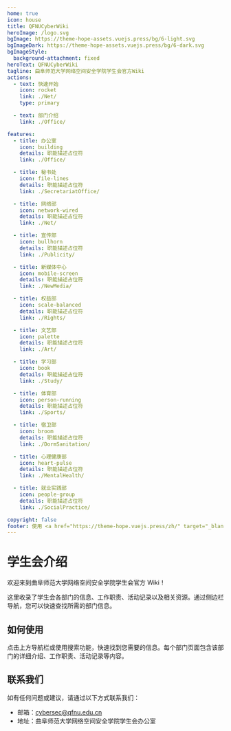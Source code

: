 ```yaml
---
home: true
icon: house
title: QFNUCyberWiki
heroImage: /logo.svg
bgImage: https://theme-hope-assets.vuejs.press/bg/6-light.svg
bgImageDark: https://theme-hope-assets.vuejs.press/bg/6-dark.svg
bgImageStyle:
  background-attachment: fixed
heroText: QFNUCyberWiki
tagline: 曲阜师范大学网络空间安全学院学生会官方Wiki
actions:
  - text: 快速开始
    icon: rocket
    link: ./Net/
    type: primary

  - text: 部门介绍
    link: ./Office/

features:
  - title: 办公室
    icon: building
    details: 职能描述占位符
    link: ./Office/

  - title: 秘书处
    icon: file-lines
    details: 职能描述占位符
    link: ./SecretariatOffice/

  - title: 网络部
    icon: network-wired
    details: 职能描述占位符
    link: ./Net/

  - title: 宣传部
    icon: bullhorn
    details: 职能描述占位符
    link: ./Publicity/

  - title: 新媒体中心
    icon: mobile-screen
    details: 职能描述占位符
    link: ./NewMedia/

  - title: 权益部
    icon: scale-balanced
    details: 职能描述占位符
    link: ./Rights/

  - title: 文艺部
    icon: palette
    details: 职能描述占位符
    link: ./Art/

  - title: 学习部
    icon: book
    details: 职能描述占位符
    link: ./Study/

  - title: 体育部
    icon: person-running
    details: 职能描述占位符
    link: ./Sports/

  - title: 宿卫部
    icon: broom
    details: 职能描述占位符
    link: ./DormSanitation/

  - title: 心理健康部
    icon: heart-pulse
    details: 职能描述占位符
    link: ./MentalHealth/

  - title: 就业实践部
    icon: people-group
    details: 职能描述占位符
    link: ./SocialPractice/

copyright: false
footer: 使用 <a href="https://theme-hope.vuejs.press/zh/" target="_blank">VuePress Theme Hope</a> 主题 | MIT 协议, 版权所有 © 2025-至今 QFNUCyberWiki
---
```


# 学生会介绍

欢迎来到曲阜师范大学网络空间安全学院学生会官方 Wiki！

这里收录了学生会各部门的信息、工作职责、活动记录以及相关资源。通过侧边栏导航，您可以快速查找所需的部门信息。

## 如何使用

点击上方导航栏或使用搜索功能，快速找到您需要的信息。每个部门页面包含该部门的详细介绍、工作职责、活动记录等内容。

## 联系我们

如有任何问题或建议，请通过以下方式联系我们：

- 邮箱：cybersec@qfnu.edu.cn
- 地址：曲阜师范大学网络空间安全学院学生会办公室
